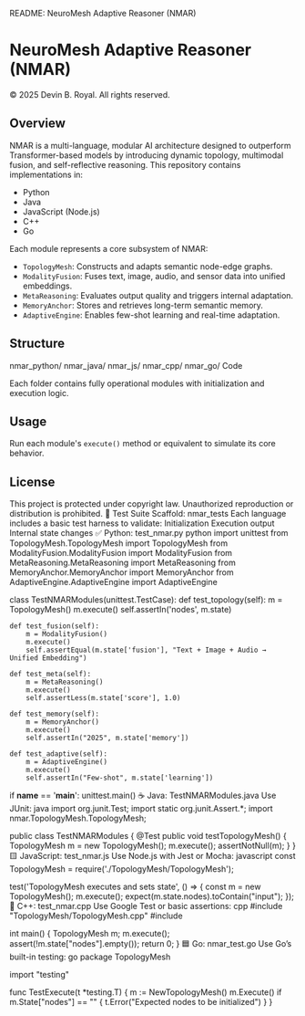 README: NeuroMesh Adaptive Reasoner (NMAR)

# NeuroMesh Adaptive Reasoner (NMAR)

© 2025 Devin B. Royal. All rights reserved.

## Overview

NMAR is a multi-language, modular AI architecture designed to outperform Transformer-based models by introducing dynamic topology, multimodal fusion, and self-reflective reasoning. This repository contains implementations in:

- Python
- Java
- JavaScript (Node.js)
- C++
- Go

Each module represents a core subsystem of NMAR:

- `TopologyMesh`: Constructs and adapts semantic node-edge graphs.
- `ModalityFusion`: Fuses text, image, audio, and sensor data into unified embeddings.
- `MetaReasoning`: Evaluates output quality and triggers internal adaptation.
- `MemoryAnchor`: Stores and retrieves long-term semantic memory.
- `AdaptiveEngine`: Enables few-shot learning and real-time adaptation.

## Structure

nmar_python/ nmar_java/ nmar_js/ nmar_cpp/ nmar_go/
Code

Each folder contains fully operational modules with initialization and execution logic.

## Usage

Run each module's `execute()` method or equivalent to simulate its core behavior.

## License

This project is protected under copyright law. Unauthorized reproduction or distribution is prohibited.
🧪 Test Suite Scaffold: nmar_tests
Each language includes a basic test harness to validate:
Initialization
Execution output
Internal state changes
✅ Python: test_nmar.py
python
import unittest
from TopologyMesh.TopologyMesh import TopologyMesh
from ModalityFusion.ModalityFusion import ModalityFusion
from MetaReasoning.MetaReasoning import MetaReasoning
from MemoryAnchor.MemoryAnchor import MemoryAnchor
from AdaptiveEngine.AdaptiveEngine import AdaptiveEngine

class TestNMARModules(unittest.TestCase):
    def test_topology(self):
        m = TopologyMesh()
        m.execute()
        self.assertIn('nodes', m.state)

    def test_fusion(self):
        m = ModalityFusion()
        m.execute()
        self.assertEqual(m.state['fusion'], "Text + Image + Audio → Unified Embedding")

    def test_meta(self):
        m = MetaReasoning()
        m.execute()
        self.assertLess(m.state['score'], 1.0)

    def test_memory(self):
        m = MemoryAnchor()
        m.execute()
        self.assertIn("2025", m.state['memory'])

    def test_adaptive(self):
        m = AdaptiveEngine()
        m.execute()
        self.assertIn("Few-shot", m.state['learning'])

if __name__ == '__main__':
    unittest.main()
☕ Java: TestNMARModules.java
Use JUnit:
java
import org.junit.Test;
import static org.junit.Assert.*;
import nmar.TopologyMesh.TopologyMesh;

public class TestNMARModules {
    @Test
    public void testTopologyMesh() {
        TopologyMesh m = new TopologyMesh();
        m.execute();
        assertNotNull(m);
    }
}
🟨 JavaScript: test_nmar.js
Use Node.js  with Jest or Mocha:
javascript
const TopologyMesh = require('./TopologyMesh/TopologyMesh');

test('TopologyMesh executes and sets state', () => {
    const m = new TopologyMesh();
    m.execute();
    expect(m.state.nodes).toContain("input");
});
🧊 C++: test_nmar.cpp
Use Google Test or basic assertions:
cpp
#include "TopologyMesh/TopologyMesh.cpp"
#include <cassert>

int main() {
    TopologyMesh m;
    m.execute();
    assert(!m.state["nodes"].empty());
    return 0;
}
🟦 Go: nmar_test.go
Use Go’s built-in testing:
go
package TopologyMesh

import "testing"

func TestExecute(t *testing.T) {
    m := NewTopologyMesh()
    m.Execute()
    if m.State["nodes"] == "" {
        t.Error("Expected nodes to be initialized")
    }
}
